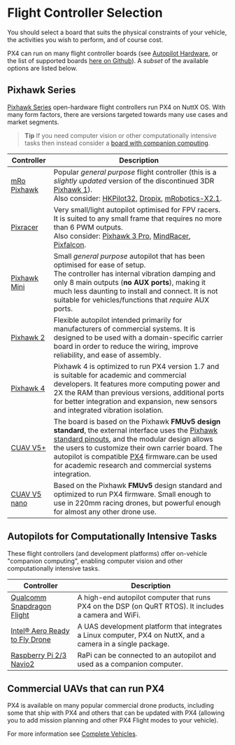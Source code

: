 # Flight Controller Selection

You should select a board that suits the physical constraints of your vehicle, the activities you wish to perform, and of course cost.

PX4 can run on many flight controller boards (see [Autopilot Hardware](../flight_controller/README.md), or the list of supported boards [here on Github](https://github.com/PX4/Firmware/#supported-hardware)). 
A *subset* of the available options are listed below. 

## Pixhawk Series

[Pixhawk Series](../flight_controller/pixhawk_series.md) open-hardware flight controllers run PX4 on NuttX OS. With many form factors, there are versions targeted towards many use cases and market segments. 

> **Tip** If you need computer vision or other computationally intensive tasks then instead consider a [board with companion computing](#autopilots-for-computationally-intensive-tasks).

Controller | Description
--- | ---
[mRo Pixhawk](../flight_controller/mro_pixhawk.md) | Popular *general purpose* flight controller (this is a *slightly updated* version of the discontinued 3DR [Pixhawk 1](../flight_controller/pixhawk.md)). <br>Also consider: [HKPilot32](../flight_controller/HKPilot32.md), [Dropix](../flight_controller/dropix.md), [mRobotics-X2.1](../flight_controller/mro_x2.1.md).
[Pixracer](../flight_controller/pixracer.md) | Very small/light autopilot optimised for FPV racers. It is suited to any small frame that requires no more than 6 PWM outputs. <br>Also consider:  [Pixhawk 3 Pro](../flight_controller/pixhawk3_pro.md), [MindRacer](../flight_controller/mindracer.md), [Pixfalcon](../flight_controller/pixfalcon.md).
[Pixhawk Mini](../flight_controller/pixhawk_mini.md) | Small *general purpose* autopilot that has been optimised for ease of setup.<br>The controller has internal vibration damping and only 8 main outputs (**no AUX ports**), making it much less daunting to install and connect. It is not suitable for vehicles/functions that *require* AUX ports.
[Pixhawk 2](../flight_controller/pixhawk-2.md) | Flexible autopilot intended primarily for manufacturers of commercial systems. It is designed to be used with a domain-specific carrier board in order to reduce the wiring, improve reliability, and ease of assembly.
[Pixhawk 4](../flight_controller/pixhawk4.md) | Pixhawk 4 is optimized to run PX4 version 1.7 and is suitable for academic and commercial developers. It features more computing power and 2X the RAM than previous versions, additional ports for better integration and expansion, new sensors and integrated vibration isolation.
[CUAV V5+](../flight_controller/cuav_v5_plus.md) | The board is based on the Pixhawk **FMUv5 design standard**, the external interface uses the [Pixhawk standard pinouts](https://pixhawk.org/pixhawk-connector-standard/), and the modular design allows the users to customize their own carrier board. The autopilot is compatible [PX4](http://px4-travis.s3.amazonaws.com/Firmware/master/px4fmu-v5_default.px4) firmware.can be used for academic research and commercial systems integration.
[CUAV V5 nano](../flight_controller/cuav_v5_nano.md) | Based on the Pixhawk **FMUv5** design standard and optimized to run PX4 firmware. Small enough to use in 220mm racing drones, but powerful enough for almost any other drone use.

## Autopilots for Computationally Intensive Tasks

These flight controllers (and development platforms) offer on-vehicle "companion computing", enabling computer vision and other computationally intensive tasks.

Controller | Description
--- | ---
[Qualcomm Snapdragon Flight](../flight_controller/snapdragon_flight.md) | A high-end autopilot computer that runs PX4 on the DSP (on QuRT RTOS). It includes a camera and WiFi.
[Intel® Aero Ready to Fly Drone](../complete_vehicles/intel_aero.md) | A UAS development platform that integrates a Linux computer, PX4 on NuttX, and a camera in a single package.
[Raspberry Pi 2/3 Navio2](../flight_controller/raspberry_pi_navio2.md) | RaPi can be connected to an autopilot and used as a companion computer.


## Commercial UAVs that can run PX4

PX4 is available on many popular commercial drone products, including some that ship with PX4 and others that can be updated with PX4 (allowing you to add mission planning and other PX4 Flight modes to your vehicle).

For more information see [Complete Vehicles](../complete_vehicles/README.md).

